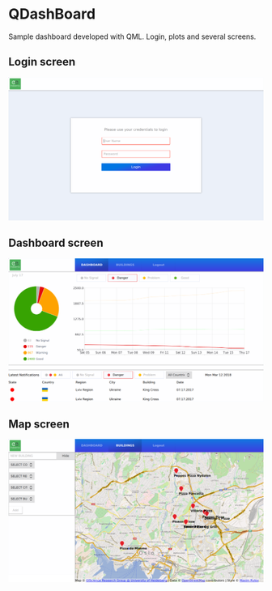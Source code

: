 # QDashBoard
Sample dashboard developed with QML. Login, plots and several screens.

## Login screen
![alt text](https://github.com/IndeemaSoftware/QDashBoard/blob/Assets/login.png)

## Dashboard screen
![alt text](https://github.com/IndeemaSoftware/QDashBoard/blob/Assets/dashvoard.png)

## Map screen
![alt text](https://github.com/IndeemaSoftware/QDashBoard/blob/Assets/maps.png)

